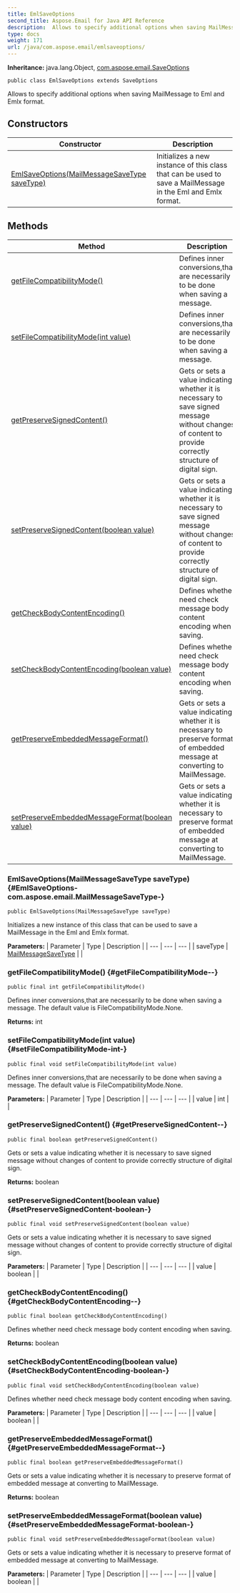 ```yaml
---
title: EmlSaveOptions
second_title: Aspose.Email for Java API Reference
description:  Allows to specify additional options when saving MailMessage to Eml and Emlx format.
type: docs
weight: 171
url: /java/com.aspose.email/emlsaveoptions/
---
```

**Inheritance:**
java.lang.Object, [com.aspose.email.SaveOptions](../../com.aspose.email/saveoptions)
```
public class EmlSaveOptions extends SaveOptions
```

Allows to specify additional options when saving MailMessage to Eml and Emlx format.
## Constructors

| Constructor | Description |
| --- | --- |
| [EmlSaveOptions(MailMessageSaveType saveType)](#EmlSaveOptions-com.aspose.email.MailMessageSaveType-) | Initializes a new instance of this class that can be used to save a MailMessage in the Eml and Emlx format. |
## Methods

| Method | Description |
| --- | --- |
| [getFileCompatibilityMode()](#getFileCompatibilityMode--) | Defines inner conversions,that are necessarily to be done when saving a message. |
| [setFileCompatibilityMode(int value)](#setFileCompatibilityMode-int-) | Defines inner conversions,that are necessarily to be done when saving a message. |
| [getPreserveSignedContent()](#getPreserveSignedContent--) | Gets or sets a value indicating whether it is necessary to save signed message without changes of content to provide correctly structure of digital sign. |
| [setPreserveSignedContent(boolean value)](#setPreserveSignedContent-boolean-) | Gets or sets a value indicating whether it is necessary to save signed message without changes of content to provide correctly structure of digital sign. |
| [getCheckBodyContentEncoding()](#getCheckBodyContentEncoding--) | Defines whether need check message body content encoding when saving. |
| [setCheckBodyContentEncoding(boolean value)](#setCheckBodyContentEncoding-boolean-) | Defines whether need check message body content encoding when saving. |
| [getPreserveEmbeddedMessageFormat()](#getPreserveEmbeddedMessageFormat--) | Gets or sets a value indicating whether it is necessary to preserve format of embedded message at converting to MailMessage. |
| [setPreserveEmbeddedMessageFormat(boolean value)](#setPreserveEmbeddedMessageFormat-boolean-) | Gets or sets a value indicating whether it is necessary to preserve format of embedded message at converting to MailMessage. |
### EmlSaveOptions(MailMessageSaveType saveType) {#EmlSaveOptions-com.aspose.email.MailMessageSaveType-}
```
public EmlSaveOptions(MailMessageSaveType saveType)
```


Initializes a new instance of this class that can be used to save a MailMessage in the Eml and Emlx format.

**Parameters:**
| Parameter | Type | Description |
| --- | --- | --- |
| saveType | [MailMessageSaveType](../../com.aspose.email/mailmessagesavetype) |  |

### getFileCompatibilityMode() {#getFileCompatibilityMode--}
```
public final int getFileCompatibilityMode()
```


Defines inner conversions,that are necessarily to be done when saving a message. The default value is FileCompatibilityMode.None.

**Returns:**
int
### setFileCompatibilityMode(int value) {#setFileCompatibilityMode-int-}
```
public final void setFileCompatibilityMode(int value)
```


Defines inner conversions,that are necessarily to be done when saving a message. The default value is FileCompatibilityMode.None.

**Parameters:**
| Parameter | Type | Description |
| --- | --- | --- |
| value | int |  |

### getPreserveSignedContent() {#getPreserveSignedContent--}
```
public final boolean getPreserveSignedContent()
```


Gets or sets a value indicating whether it is necessary to save signed message without changes of content to provide correctly structure of digital sign.

**Returns:**
boolean
### setPreserveSignedContent(boolean value) {#setPreserveSignedContent-boolean-}
```
public final void setPreserveSignedContent(boolean value)
```


Gets or sets a value indicating whether it is necessary to save signed message without changes of content to provide correctly structure of digital sign.

**Parameters:**
| Parameter | Type | Description |
| --- | --- | --- |
| value | boolean |  |

### getCheckBodyContentEncoding() {#getCheckBodyContentEncoding--}
```
public final boolean getCheckBodyContentEncoding()
```


Defines whether need check message body content encoding when saving.

**Returns:**
boolean
### setCheckBodyContentEncoding(boolean value) {#setCheckBodyContentEncoding-boolean-}
```
public final void setCheckBodyContentEncoding(boolean value)
```


Defines whether need check message body content encoding when saving.

**Parameters:**
| Parameter | Type | Description |
| --- | --- | --- |
| value | boolean |  |

### getPreserveEmbeddedMessageFormat() {#getPreserveEmbeddedMessageFormat--}
```
public final boolean getPreserveEmbeddedMessageFormat()
```


Gets or sets a value indicating whether it is necessary to preserve format of embedded message at converting to MailMessage.

**Returns:**
boolean
### setPreserveEmbeddedMessageFormat(boolean value) {#setPreserveEmbeddedMessageFormat-boolean-}
```
public final void setPreserveEmbeddedMessageFormat(boolean value)
```


Gets or sets a value indicating whether it is necessary to preserve format of embedded message at converting to MailMessage.

**Parameters:**
| Parameter | Type | Description |
| --- | --- | --- |
| value | boolean |  |

